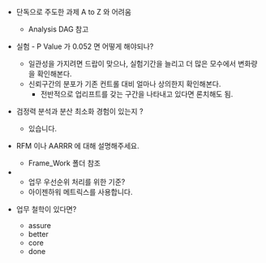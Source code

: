 
* 단독으로 주도한 과제 A to Z 와 어려움
  * Analysis DAG 참고

* 실험 - P Value 가 0.052 면 어떻게 해야되나? 
  * 일관성을 가지려면 드랍이 맞으나, 실험기간을 늘리고 더 많은 모수에서 변화량을 확인해본다.
  * 신뢰구간의 분포가 기존 컨트롤 대비 얼마나 상의한지 확인해본다.
    * 전반적으로 업리프트를 갖는 구간을 나타내고 있다면 론치해도 됨.

* 검정력 분석과 분산 최소화 경험이 있는지 ?
  * 있습니다. 

* RFM 이나 AARRR 에 대해 설명해주세요.
  * Frame_Work 폴더 참조

* * 업무 우선순위 처리를 위한 기준?
  * 아이젠하워 메트릭스를 사용합니다.

* 업무 철학이 있다면?
  * assure
  * better
  * core
  * done